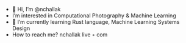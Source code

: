 - 👋 Hi, I’m @nchallak 
- I’m interested in Computational Photography & Machine Learning
- 🌱 I’m currently learning Rust language, Machine Learning Systems Design
- How to reach me? nchallak <at> live ◦ com

<!---
nchallak/nchallak is a ✨ special ✨ repository because its `README.md` (this file) appears on your GitHub profile.
You can click the Preview link to take a look at your changes.
--->
